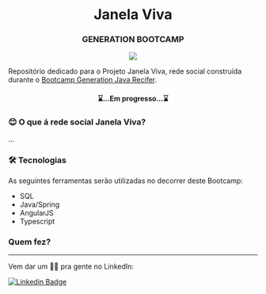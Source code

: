 <h1 align="center">Janela Viva</h1>
<h3 align="center">GENERATION BOOTCAMP</h3>

<p align="center">
  <img src="https://github.com/fabiomrm/generation/blob/main/generation_21-10-2021-09-00-34-863_T.jpeg?raw=true" />
</p>

</p>
	Repositório dedicado para o Projeto Janela Viva, rede social construída durante o <a href="https://brazil.generation.org/">Bootcamp Generation Java Recifer</a>.
</p>
<h4 align="center"> 
	⌛...Em progresso...⌛
</h4>

### 😊 O que á rede social Janela Viva?

<p align="left">...</p>

### 🛠 Tecnologias

As seguintes ferramentas serão utilizadas no decorrer deste Bootcamp:

- SQL
- Java/Spring
- AngularJS
- Typescript

### Quem fez?

---

Vem dar um 👋🏽 pra gente no LinkedIn:

[![Linkedin Badge](https://img.shields.io/badge/-luanasiqueira-blue?style=flat-square&logo=Linkedin&logoColor=white&link=https://www.linkedin.com/in/luana-chaves-siqueira/)](https://www.linkedin.com/in/luana-chaves-siqueira/)
